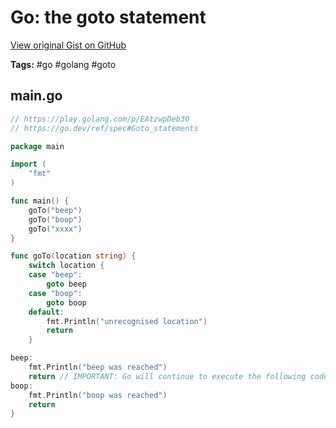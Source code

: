 # Go: the goto statement 

[View original Gist on GitHub](https://gist.github.com/Integralist/e056ae364b2f10cc01d26d5525ec269b)

**Tags:** #go #golang #goto

## main.go

```go
// https://play.golang.com/p/EAtzwpDeb30
// https://go.dev/ref/spec#Goto_statements

package main

import (
	"fmt"
)

func main() {
	goTo("beep")
	goTo("boop")
	goTo("xxxx")
}

func goTo(location string) {
	switch location {
	case "beep":
		goto beep
	case "boop":
		goto boop
	default:
		fmt.Println("unrecognised location")
		return
	}

beep:
	fmt.Println("beep was reached")
	return // IMPORTANT: Go will continue to execute the following code, so return to avoid accidentally printing "boop was reached"
boop:
	fmt.Println("boop was reached")
	return
}
```

